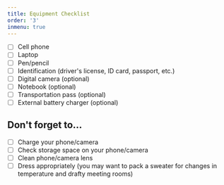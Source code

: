 ```yaml
---
title: Equipment Checklist
order: '3'
inmenu: true
---
```

* [ ] Cell phone
* [ ] Laptop
* [ ] Pen/pencil
* [ ] Identification (driver's license, ID card, passport, etc.)
* [ ] Digital camera (optional)
* [ ] Notebook (optional)
* [ ] Transportation pass (optional)
* [ ] External battery charger (optional)

## Don't forget to...

* [ ] Charge your phone/camera
* [ ] Check storage space on your phone/camera
* [ ] Clean phone/camera lens
* [ ] Dress appropriately (you may want to pack a sweater for changes in temperature and drafty meeting rooms)
